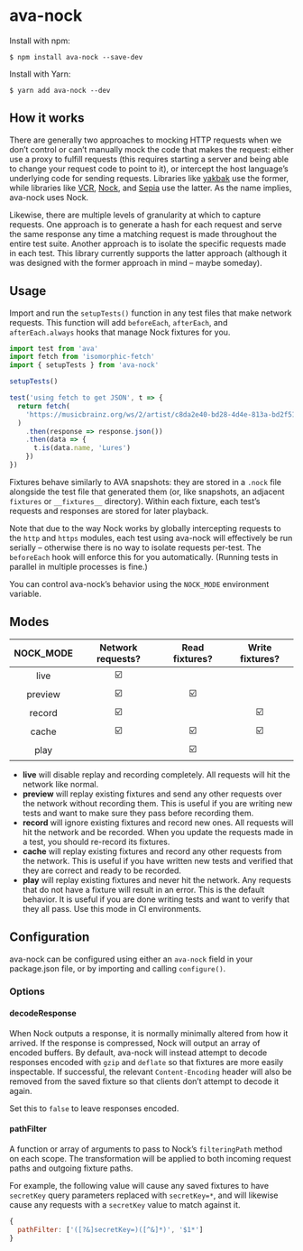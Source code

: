 # ava-nock

Install with npm:

```console
$ npm install ava-nock --save-dev
```

Install with Yarn:

```console
$ yarn add ava-nock --dev
```

## How it works

There are generally two approaches to mocking HTTP requests when we don’t
control or can’t manually mock the code that makes the request: either use a
proxy to fulfill requests (this requires starting a server and being able to
change your request code to point to it), or intercept the host language’s
underlying code for sending requests. Libraries like
[yakbak](https://github.com/flickr/yakbak) use the former, while libraries like
[VCR](https://github.com/vcr/vcr), [Nock](https://github.com/node-nock/nock),
and [Sepia](https://github.com/linkedin/sepia) use the latter. As the name
implies, ava-nock uses Nock.

Likewise, there are multiple levels of granularity at which to capture requests.
One approach is to generate a hash for each request and serve the same response
any time a matching request is made throughout the entire test suite. Another
approach is to isolate the specific requests made in each test. This library
currently supports the latter approach (although it was designed with the former
approach in mind – maybe someday).

## Usage

Import and run the `setupTests()` function in any test files that make network
requests. This function will add `beforeEach`, `afterEach`, and
`afterEach.always` hooks that manage Nock fixtures for you.

```js
import test from 'ava'
import fetch from 'isomorphic-fetch'
import { setupTests } from 'ava-nock'

setupTests()

test('using fetch to get JSON', t => {
  return fetch(
    'https://musicbrainz.org/ws/2/artist/c8da2e40-bd28-4d4e-813a-bd2f51958ba8?fmt=json'
  )
    .then(response => response.json())
    .then(data => {
      t.is(data.name, 'Lures')
    })
})
```

Fixtures behave similarly to AVA snapshots: they are stored in a `.nock` file
alongside the test file that generated them (or, like snapshots, an adjacent
`fixtures` or `__fixtures__` directory). Within each fixture, each test’s
requests and responses are stored for later playback.

Note that due to the way Nock works by globally intercepting requests to the
`http` and `https` modules, each test using ava-nock will effectively be run
serially – otherwise there is no way to isolate requests per-test. The
`beforeEach` hook will enforce this for you automatically. (Running tests in
parallel in multiple processes is fine.)

You can control ava-nock’s behavior using the `NOCK_MODE` environment variable.

## Modes

| NOCK_MODE |    Network requests?    |     Read fixtures?      |     Write fixtures?     |
| :-------: | :---------------------: | :---------------------: | :---------------------: |
|   live    | :ballot_box_with_check: |                         |                         |
|  preview  | :ballot_box_with_check: | :ballot_box_with_check: |                         |
|  record   | :ballot_box_with_check: |                         | :ballot_box_with_check: |
|   cache   | :ballot_box_with_check: | :ballot_box_with_check: | :ballot_box_with_check: |
|   play    |                         | :ballot_box_with_check: |                         |

* **live** will disable replay and recording completely. All requests will hit
  the network like normal.
* **preview** will replay existing fixtures and send any other requests over the
  network without recording them. This is useful if you are writing new tests
  and want to make sure they pass before recording them.
* **record** will ignore existing fixtures and record new ones. All requests
  will hit the network and be recorded. When you update the requests made in a
  test, you should re-record its fixtures.
* **cache** will replay existing fixtures and record any other requests from the
  network. This is useful if you have written new tests and verified that they
  are correct and ready to be recorded.
* **play** will replay existing fixtures and never hit the network. Any requests
  that do not have a fixture will result in an error. This is the default
  behavior. It is useful if you are done writing tests and want to verify that
  they all pass. Use this mode in CI environments.

## Configuration

ava-nock can be configured using either an `ava-nock` field in your package.json
file, or by importing and calling `configure()`.

### Options

#### decodeResponse

When Nock outputs a response, it is normally minimally altered from how it
arrived. If the response is compressed, Nock will output an array of encoded
buffers. By default, ava-nock will instead attempt to decode responses encoded
with `gzip` and `deflate` so that fixtures are more easily inspectable. If
successful, the relevant `Content-Encoding` header will also be removed from the
saved fixture so that clients don’t attempt to decode it again.

Set this to `false` to leave responses encoded.

#### pathFilter

A function or array of arguments to pass to Nock’s `filteringPath` method on
each scope. The transformation will be applied to both incoming request paths
and outgoing fixture paths.

For example, the following value will cause any saved fixtures to have
`secretKey` query parameters replaced with `secretKey=*`, and will likewise
cause any requests with a `secretKey` value to match against it.

```js
{
  pathFilter: ['([?&]secretKey=)([^&]*)', '$1*']
}
```
